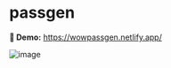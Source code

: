 # passgen

**🚀 Demo:** https://wowpassgen.netlify.app/

![image](https://user-images.githubusercontent.com/106135144/183570385-2a16653d-8a97-4c01-a8f1-7c6f96184900.png)
